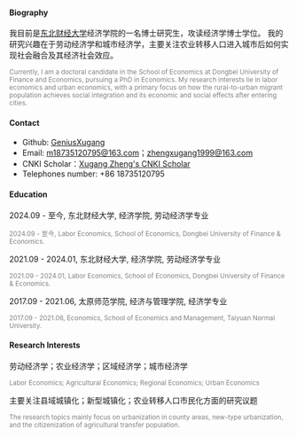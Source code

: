 
#### Biography
  我目前是[东北财经大学](https://www.dufe.edu.cn/)经济学院的一名博士研究生，攻读经济学博士学位。 我的研究兴趣在于劳动经济学和城市经济学，主要关注农业转移人口进入城市后如何实现社会融合及其经济社会效应。

<span style="font-size: smaller; color: grey;">Currently, I am a doctoral candidate in the School of Economics at Dongbei University of Finance and Economics, pursuing a PhD in Economics. My research interests lie in labor economics and urban economics, with a primary focus on how the rural-to-urban migrant population achieves social integration and its economic and social effects after entering cities.</span>

#### Contact
* Github: [GeniusXugang](https://github.com/GeniusXugang)
* Email: m18735120795@163.com；zhengxugang1999@163.com
* CNKI Scholar：[Xugang Zheng's CNKI Scholar](https://au.cnki.net/author/personalInfo/000051520843)
* Telephones number: +86 18735120795

#### Education
2024.09 - 至今, 东北财经大学, 经济学院, 劳动经济学专业  

<span style="font-size: smaller; color: grey;">2024.09 - 至今, Labor Economics, School of Economics, Dongbei University of Finance & Economics.</span>

2021.09 - 2024.01, 东北财经大学, 经济学院, 劳动经济学专业

<span style="font-size: smaller; color: grey;">2021.09 - 2024.01, Labor Economics, School of Economics, Dongbei University of Finance & Economics.</span>

2017.09 - 2021.06, 太原师范学院, 经济与管理学院, 经济学专业

<span style="font-size: smaller; color: grey;">2017.09 - 2021.06, Economics, School of Economics and Management, Taiyuan Normal University.</span>

#### Research Interests
劳动经济学；农业经济学；区域经济学；城市经济学

<span style="font-size: smaller; color: grey;">Labor Economics; Agricultural Economics; Regional Economics; Urban Economics</span>

主要关注县域城镇化；新型城镇化；农业转移人口市民化方面的研究议题

<span style="font-size: smaller; color: grey;">The research topics mainly focus on urbanization in county areas, new-type urbanization, and the citizenization of agricultural transfer population.</span>


